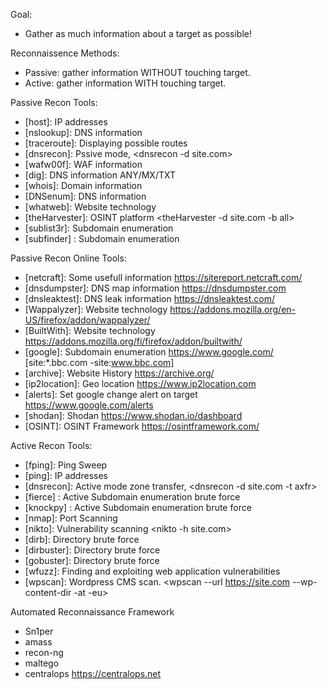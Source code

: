 
Goal:
- Gather as much information about a target as possible!

Reconnaissence Methods:
- Passive: gather information WITHOUT touching target.
- Active: gather information WITH touching target.

Passive Recon Tools:
- [host]: IP addresses 
- [nslookup]: DNS information
- [traceroute]: Displaying possible routes
- [dnsrecon]: Pssive mode, <dnsrecon -d site.com>
- [wafw00f]: WAF information
- [dig]: DNS information ANY/MX/TXT
- [whois]: Domain information
- [DNSenum]: DNS information
- [whatweb]: Website technology
- [theHarvester]: OSINT platform <theHarvester -d site.com -b all>
- [sublist3r]: Subdomain enumeration
- [subfinder] : Subdomain enumeration

Passive Recon Online Tools:
- [netcraft]: Some usefull information <https://sitereport.netcraft.com/>
- [dnsdumpster]: DNS map information <https://dnsdumpster.com>
- [dnsleaktest]: DNS leak information <https://dnsleaktest.com/>
- [Wappalyzer]: Website technology <https://addons.mozilla.org/en-US/firefox/addon/wappalyzer/>
- [BuiltWith]: Website technology <https://addons.mozilla.org/fi/firefox/addon/builtwith/>
- [google]: Subdomain enumeration <https://www.google.com/> [site:*.bbc.com -site:www.bbc.com]
- [archive]: Website History <https://archive.org/>
- [ip2location]: Geo location <https://www.ip2location.com>
- [alerts]: Set google change alert on target <https://www.google.com/alerts>
- [shodan]: Shodan <https://www.shodan.io/dashboard>
- [OSINT]: OSINT Framework <https://osintframework.com/>


Active Recon Tools:
- [fping]: Ping Sweep 
- [ping]: IP addresses
- [dnsrecon]: Active mode zone transfer, <dnsrecon -d site.com -t axfr>
- [fierce] : Active Subdomain enumeration brute force
- [knockpy] : Active Subdomain enumeration brute force
- [nmap]: Port Scanning
- [nikto]: Vulnerability scanning <nikto -h site.com>
- [dirb]: Directory brute force
- [dirbuster]: Directory brute force
- [gobuster]: Directory brute force
- [wfuzz]: Finding and exploiting web application vulnerabilities
- [wpscan]: Wordpress CMS scan. <wpscan --url https://site.com --wp-content-dir -at -eu>


Automated Reconnaissance Framework
- Sn1per
- amass
- recon-ng
- maltego
- centralops <https://centralops.net>

[//]: # (References)
[mitre]: <https://attack.mitre.org/>
[hackertarget]: <https://hackertarget.com/whatweb-scan/>
